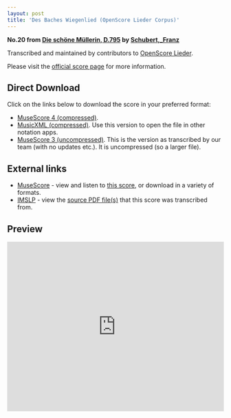 ```yaml
---
layout: post
title: 'Des Baches Wiegenlied (OpenScore Lieder Corpus)'
---
```


__No.20 from [Die schöne Müllerin, D.795](https://fourscoreandmore.org/openscore/lieder/Schubert,_Franz/Die_sch%C3%B6ne_M%C3%BCllerin,_D.795/) by [Schubert,_Franz](https://fourscoreandmore.org/openscore/lieder/Schubert,_Franz)__

Transcribed and maintained by contributors to [OpenScore Lieder].

Please visit the [official score page] for more information.

[official score page]: https://musescore.com/openscore-lieder-corpus/scores/4985931
[OpenScore Lieder]: https://musescore.com/openscore-lieder-corpus

## Direct Download

Click on the links below to download the score in your preferred format:
- [MuseScore 4 (compressed)](https://fourscoreandmore.org/openscore/lieder/Schubert,_Franz/Die_sch%C3%B6ne_M%C3%BCllerin,_D.795/20_Des_Baches_Wiegenlied.mscz).
- [MusicXML (compressed)](https://fourscoreandmore.org/openscore/lieder/Schubert,_Franz/Die_sch%C3%B6ne_M%C3%BCllerin,_D.795/20_Des_Baches_Wiegenlied.mxl). Use this version to open the file in other notation apps.
- [MuseScore 3 (uncompressed)](https://raw.githubusercontent.com/OpenScore/Lieder/refs/heads/main/scores/Schubert,_Franz/Die_sch%C3%B6ne_M%C3%BCllerin,_D.795/20_Des_Baches_Wiegenlied/lc4985931.mscx). This is the version as transcribed by our team (with no updates etc.). It is uncompressed (so a larger file).

## External links

- [MuseScore] - view and listen to [this score][MuseScore], or download in a variety of formats.
- [IMSLP] - view the [source PDF file(s)][IMSLP] that this score was transcribed from.

[MuseScore]: https://musescore.com/score/4985931
[IMSLP]: https://imslp.org/wiki/Special:ReverseLookup/03233

## Preview

<iframe width="100%" height="394" src="https://musescore.com/openscore-lieder-corpus/scores/4985931/embed" frameborder="0" allowfullscreen allow="autoplay; fullscreen"></iframe>
